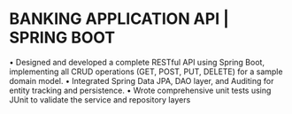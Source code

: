 # BANKING APPLICATION API | SPRING BOOT
• Designed and developed a complete RESTful API using Spring Boot, implementing all CRUD operations (GET, POST, PUT, DELETE) for a sample domain model.
• Integrated Spring Data JPA, DAO layer, and Auditing for entity tracking and persistence. 
• Wrote comprehensive unit tests using JUnit to validate the service and repository layers
